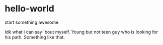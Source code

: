 # hello-world
start something awesome

Idk what i can say 'bout myself. Young but not teen guy who is looking for his path. Something like that.
